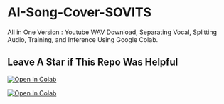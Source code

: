 # AI-Song-Cover-SOVITS
All in One Version : Youtube WAV Download, Separating Vocal, Splitting Audio, Training, and Inference Using Google Colab.
## Leave A Star if This Repo Was Helpful

[![Open In Colab](https://colab.research.google.com/assets/colab-badge.svg)](https://colab.research.google.com/github/deez21q/AI/blob/main/AI_Song_Cover_SOVITS.ipynb)

[![Open In Colab](https://colab.research.google.com/assets/colab-badge.svg)](https://colab.research.google.com/github/deez21q/AI/blob/main/test.ipynb)
